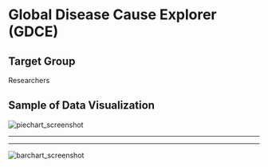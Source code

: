 # Global Disease Cause Explorer (GDCE)

## Target Group  
Researchers

## Sample of Data Visualization  
![piechart_screenshot](https://github.com/haniabatt/Global-Disease-Cause-Explorer/assets/117661127/7439cca7-ec73-418c-9a4f-2382db1349c7)  
___
___
![barchart_screenshot](https://github.com/haniabatt/Global-Disease-Cause-Explorer/assets/117661127/2a817b99-2d86-4f8a-853f-9eab92ee7a75)

